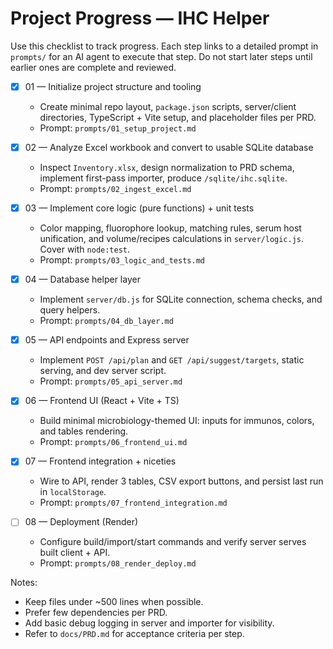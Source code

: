 # Project Progress — IHC Helper

Use this checklist to track progress. Each step links to a detailed prompt in `prompts/` for an AI agent to execute that step. Do not start later steps until earlier ones are complete and reviewed.

- [X] 01 — Initialize project structure and tooling
  - Create minimal repo layout, `package.json` scripts, server/client directories, TypeScript + Vite setup, and placeholder files per PRD.
  - Prompt: `prompts/01_setup_project.md`

- [X] 02 — Analyze Excel workbook and convert to usable SQLite database
  - Inspect `Inventory.xlsx`, design normalization to PRD schema, implement first-pass importer, produce `/sqlite/ihc.sqlite`.
  - Prompt: `prompts/02_ingest_excel.md`

- [X] 03 — Implement core logic (pure functions) + unit tests
  - Color mapping, fluorophore lookup, matching rules, serum host unification, and volume/recipes calculations in `server/logic.js`. Cover with `node:test`.
  - Prompt: `prompts/03_logic_and_tests.md`

- [X] 04 — Database helper layer
  - Implement `server/db.js` for SQLite connection, schema checks, and query helpers.
  - Prompt: `prompts/04_db_layer.md`

- [X] 05 — API endpoints and Express server
  - Implement `POST /api/plan` and `GET /api/suggest/targets`, static serving, and dev server script.
  - Prompt: `prompts/05_api_server.md`

- [X] 06 — Frontend UI (React + Vite + TS)
  - Build minimal microbiology-themed UI: inputs for immunos, colors, and tables rendering.
  - Prompt: `prompts/06_frontend_ui.md`

- [X] 07 — Frontend integration + niceties
  - Wire to API, render 3 tables, CSV export buttons, and persist last run in `localStorage`.
  - Prompt: `prompts/07_frontend_integration.md`

- [ ] 08 — Deployment (Render)
  - Configure build/import/start commands and verify server serves built client + API.
  - Prompt: `prompts/08_render_deploy.md`

Notes:
- Keep files under ~500 lines when possible.
- Prefer few dependencies per PRD.
- Add basic debug logging in server and importer for visibility.
- Refer to `docs/PRD.md` for acceptance criteria per step.
